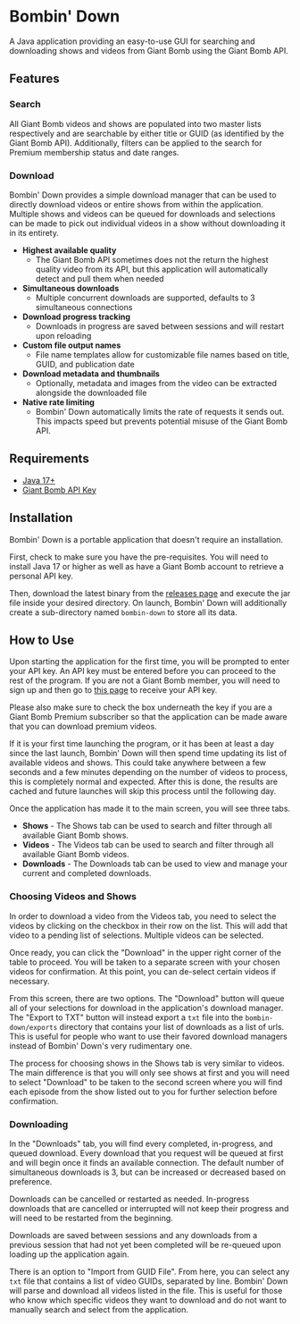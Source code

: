 # Bombin' Down

A Java application providing an easy-to-use GUI for searching and downloading shows and videos from Giant Bomb using the
Giant Bomb API.

## Features

### Search

All Giant Bomb videos and shows are populated into two master lists respectively and are searchable by either title or
GUID (as identified by the Giant Bomb API). Additionally, filters can be applied to the search for Premium membership
status and date ranges.

### Download

Bombin' Down provides a simple download manager that can be used to directly download videos or entire shows from within
the application. Multiple shows and videos can be queued for downloads and selections can be made to pick out individual
videos in a show without downloading it in its entirety.

* **Highest available quality**
  * The Giant Bomb API sometimes does not the return the highest quality video from its API, but this application will
automatically detect and pull them when needed
* **Simultaneous downloads**
  * Multiple concurrent downloads are supported, defaults to 3 simultaneous connections
* **Download progress tracking**
  * Downloads in progress are saved between sessions and will restart upon reloading
* **Custom file output names**
  * File name templates allow for customizable file names based on title, GUID, and publication date
* **Download metadata and thumbnails**
  * Optionally, metadata and images from the video can be extracted alongside the downloaded file
* **Native rate limiting**
  * Bombin' Down automatically limits the rate of requests it sends out. This impacts speed but prevents potential
misuse of the Giant Bomb API.

## Requirements

* [Java 17+](https://adoptium.net/)
* [Giant Bomb API Key](https://www.giantbomb.com/api/)

## Installation

Bombin' Down is a portable application that doesn't require an installation.

First, check to make sure you have the pre-requisites. You will need to install Java 17 or higher as well as have a
Giant Bomb account to retrieve a personal API key.

Then, download the latest binary from the [releases page](https://github.com/TheIllusiveC4/bombin-down/releases) and
execute the jar file inside your desired directory. On launch, Bombin' Down will additionally create a sub-directory
named `bombin-down` to store all its data.

## How to Use

Upon starting the application for the first time, you will be prompted to enter your API key. An API key must be entered
before you can proceed to the rest of the program. If you are not a Giant Bomb member, you will need to sign up and then
go to [this page](https://www.giantbomb.com/api/) to receive your API key.

Please also make sure to check the box underneath the key if you are
a Giant Bomb Premium subscriber so that the application can be made aware that you can download premium videos.

If it is your first time launching the program, or it has been at least a day since the last launch, Bombin' Down will
then spend time updating its list of available videos and shows. This could take anywhere between a few seconds and
a few minutes depending on the number of videos to process, this is completely normal and expected. After this is done,
the results are cached and future launches will skip this process until the following day.

Once the application has made it to the main screen, you will see three tabs.

* **Shows** - The Shows tab can be used to search and filter through all available Giant Bomb shows.
* **Videos** - The Videos tab can be used to search and filter through all available Giant Bomb videos.
* **Downloads** - The Downloads tab can be used to view and manage your current and completed downloads.

### Choosing Videos and Shows

In order to download a video from the Videos tab, you need to select the videos by clicking on the checkbox in their row
on the list. This will add that video to a pending list of selections. Multiple videos can be selected.

Once ready, you can click the "Download" in the upper right corner of the table to proceed. You will be taken to a
separate screen with your chosen videos for confirmation. At this point, you can de-select certain videos if necessary.

From this screen, there are two options. The "Download" button will queue all of your selections for download in the
application's download manager. The "Export to TXT" button will instead export a `txt` file into the `bombin-down/exports`
directory that contains your list of downloads as a list of urls. This is useful for people who want to use their favored
download managers instead of Bombin' Down's very rudimentary one.

The process for choosing shows in the Shows tab is very similar to videos. The main difference is that you will only see
shows at first and you will need to select "Download" to be taken to the second screen where you will find each episode
from the show listed out to you for further selection before confirmation.

### Downloading

In the "Downloads" tab, you will find every completed, in-progress, and queued download. Every download that you request
will be queued at first and will begin once it finds an available connection. The default number of simultaneous
downloads is 3, but can be increased or decreased based on preference.

Downloads can be cancelled or restarted as needed. In-progress downloads that are cancelled or interrupted will not keep
their progress and will need to be restarted from the beginning.

Downloads are saved between sessions and any downloads from a previous session that had not yet been completed will be
re-queued upon loading up the application again.

There is an option to "Import from GUID File". From here, you can select any `txt` file that contains a list of video
GUIDs, separated by line. Bombin' Down will parse and download all videos listed in the file. This is useful for those
who know which specific videos they want to download and do not want to manually search and select from the application.
